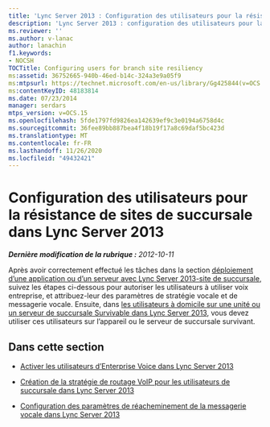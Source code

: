 ```yaml
---
title: 'Lync Server 2013 : Configuration des utilisateurs pour la résistance de sites de succursale'
description: 'Lync Server 2013 : configuration des utilisateurs pour la résilience du site de succursale.'
ms.reviewer: ''
ms.author: v-lanac
author: lanachin
f1.keywords:
- NOCSH
TOCTitle: Configuring users for branch site resiliency
ms:assetid: 36752665-940b-46ed-b14c-324a3e9a05f9
ms:mtpsurl: https://technet.microsoft.com/en-us/library/Gg425844(v=OCS.15)
ms:contentKeyID: 48183814
ms.date: 07/23/2014
manager: serdars
mtps_version: v=OCS.15
ms.openlocfilehash: 5fde1797fd9826ea142639ef9c3e0194a6758d4c
ms.sourcegitcommit: 36fee89bb887bea4f18b19f17a8c69daf5bc423d
ms.translationtype: MT
ms.contentlocale: fr-FR
ms.lasthandoff: 11/26/2020
ms.locfileid: "49432421"
---
```

# <a name="configuring-users-for-branch-site-resiliency-in-lync-server-2013"></a>Configuration des utilisateurs pour la résistance de sites de succursale dans Lync Server 2013

<div data-xmlns="http://www.w3.org/1999/xhtml">

<div class="topic" data-xmlns="http://www.w3.org/1999/xhtml" data-msxsl="urn:schemas-microsoft-com:xslt" data-cs="https://msdn.microsoft.com/">

<div data-asp="https://msdn2.microsoft.com/asp">



</div>

<div id="mainSection">

<div id="mainBody">

<span> </span>

_**Dernière modification de la rubrique :** 2012-10-11_

Après avoir correctement effectué les tâches dans la section [déploiement d’une application ou d’un serveur avec Lync Server 2013-site de succursale](lync-server-2013-deploy-a-survivable-branch-appliance-or-server-branch-site-task.md), suivez les étapes ci-dessous pour autoriser les utilisateurs à utiliser voix entreprise, et attribuez-leur des paramètres de stratégie vocale et de messagerie vocale. Ensuite, dans [les utilisateurs à domicile sur une unité ou un serveur de succursale Survivable dans Lync Server 2013](lync-server-2013-home-users-on-a-survivable-branch-appliance-or-server.md), vous devez utiliser ces utilisateurs sur l’appareil ou le serveur de succursale survivant.

<div>

## <a name="in-this-section"></a>Dans cette section

  - [Activer les utilisateurs d’Enterprise Voice dans Lync Server 2013](lync-server-2013-enable-users-for-enterprise-voice.md)

  - [Création de la stratégie de routage VoIP pour les utilisateurs de succursale dans Lync Server 2013](lync-server-2013-create-the-voip-routing-policy-for-branch-users.md)

  - [Configuration des paramètres de réacheminement de la messagerie vocale dans Lync Server 2013](lync-server-2013-configure-voice-mail-rerouting-settings.md)

</div>

</div>

<span> </span>

</div>

</div>

</div>

